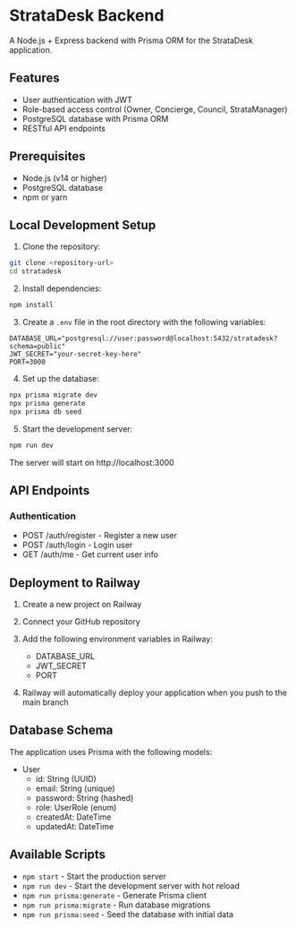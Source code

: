 # StrataDesk Backend

A Node.js + Express backend with Prisma ORM for the StrataDesk application.

## Features

- User authentication with JWT
- Role-based access control (Owner, Concierge, Council, StrataManager)
- PostgreSQL database with Prisma ORM
- RESTful API endpoints

## Prerequisites

- Node.js (v14 or higher)
- PostgreSQL database
- npm or yarn

## Local Development Setup

1. Clone the repository:
```bash
git clone <repository-url>
cd stratadesk
```

2. Install dependencies:
```bash
npm install
```

3. Create a `.env` file in the root directory with the following variables:
```
DATABASE_URL="postgresql://user:password@localhost:5432/stratadesk?schema=public"
JWT_SECRET="your-secret-key-here"
PORT=3000
```

4. Set up the database:
```bash
npx prisma migrate dev
npx prisma generate
npx prisma db seed
```

5. Start the development server:
```bash
npm run dev
```

The server will start on http://localhost:3000

## API Endpoints

### Authentication
- POST /auth/register - Register a new user
- POST /auth/login - Login user
- GET /auth/me - Get current user info

## Deployment to Railway

1. Create a new project on Railway
2. Connect your GitHub repository
3. Add the following environment variables in Railway:
   - DATABASE_URL
   - JWT_SECRET
   - PORT

4. Railway will automatically deploy your application when you push to the main branch

## Database Schema

The application uses Prisma with the following models:

- User
  - id: String (UUID)
  - email: String (unique)
  - password: String (hashed)
  - role: UserRole (enum)
  - createdAt: DateTime
  - updatedAt: DateTime

## Available Scripts

- `npm start` - Start the production server
- `npm run dev` - Start the development server with hot reload
- `npm run prisma:generate` - Generate Prisma client
- `npm run prisma:migrate` - Run database migrations
- `npm run prisma:seed` - Seed the database with initial data 